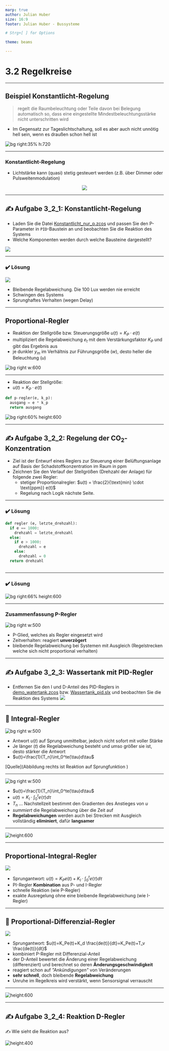 ```yaml
---
marp: true
author: Julian Huber
size: 16:9
footer: Julian Huber - Bussysteme

# Strg+[ ] for Options

theme: beams

---
```


<!-- paginate: true -->


# 3.2 Regelkreise

<!-- _class: title -->




---

## Beispiel Konstantlicht-Regelung

> regelt die Raumbeleuchtung oder Teile davon bei Belegung automatisch so, dass eine eingestellte Mindestbeleuchtungsstärke nicht unterschritten wird

* Im Gegensatz zur Tageslichtschaltung, soll es aber auch nicht unnötig hell sein, wenn es draußen schon hell ist

![bg right:35% h:720](images/RA_Konstantlicht.pdf.png)

---

### Konstantlicht-Regelung

* Lichtstärke kann (quasi) stetig gesteuert werden (z.B. über Dimmer oder Pulsweitenmodulation)

<center>

![](images/Helligkeitsregelung.svg)

</center>

---

## ✍️ Aufgabe 3_2_1: Konstantlicht-Regelung

* Laden Sie die Datei [Konstantlicht_nur_p.zcos](https://github.com/jhumci/scilab_xcos_solutions/blob/main/Bussysteme/3_2_1/Konstantlicht_nur_p.zcos) und passen Sie den P-Parameter in `PID`-Baustein an und beobachten Sie die Reaktion des Systems
* Welche Komponenten werden durch welche Bausteine dargestellt?

![](images/Konstantlichtregelung_nur_p.png)

---

### ✔️ Lösung

![](images/Konstantlicht_P.png)

* Bleibende Regelabweichung. Die 100 Lux werden nie erreicht
* Schwingen des Systems
* Sprunghaftes Verhalten (wegen Delay)

---

## Proportional-Regler

* Reaktion der Stellgröße bzw. Steuerungsgröße 
$u(t)=K_P \cdot e(t)$
* multipliziert die Regelabweichung $e_t$ mit dem Verstärkungsfaktor $K_P$ und gibt das Ergebnis aus
* je dunkler $y_m$ im Verhältnis zur Führungsgröße ($w$), desto heller die Beleuchtung ($u$)


![bg right w:600](images/Helligkeitsregelung.svg)

---

* Reaktion der Stellgröße:
* $u(t)=K_P \cdot e(t)$

```Python
def p-regler(e, k_p):
  ausgang = e * k_p
  return ausgang
```


![bg right:60% height:600](images/P-Regler-Funktionen.svg)



---

## ✍️ Aufgabe 3_2_2: Regelung der $\text{CO}_2$-Konzentration

- Ziel ist der Entwurf eines Reglers zur Steuerung einer Belüftungsanlage auf Basis der Schadstoffkonzentration im Raum in ppm 
- Zeichnen Sie den Verlauf der Stellgrößen (Drehzahl der Anlage) für folgende zwei Regler:
  - stetiger Proportionalregler: $u(t) = \frac{2}{\text{min} \cdot \text{ppm}} e(t)$ 
  - Regelung nach Logik nächste Seite.

---

### ✔️ Lösung



```Python
def regler (e, letzte_drehzahl):
  if e == 1000:
    drehzahl = letzte_drehzahl
  else:
    if e > 1000:
      drehzahl = e
    else:
      drehzahl = 0
  return drehzahl
    
```

---

### ✔️ Lösung

![bg right:66% height:600](images/AufgabeRegler.svg)


---

### Zusammenfassung P-Regler

![bg right w:500](images/Idealer_P_Sprungantwort.svg)

* P-Glied, welches als Regler eingesetzt wird
* Zeitverhalten: reagiert **unverzögert** 
* bleibende Regelabweichung bei Systemen mit Ausgleich (Regelstrecken welche sich nicht proportional verhalten)

---

## ✍️ Aufgabe 3_2_3: Wassertank mit PID-Regler

- Entfernen Sie den I und D-Anteil des PID-Reglers in [demo_watertank.zcos](https://github.com/jhumci/scilab_xcos_solutions/blob/main/Bussysteme/3_2_3/demo_watertank.zcos) bzw. [Wassertank_pid.slx](https://github.com/jhumci/scilab_xcos_solutions/blob/main/Bussysteme/3_2_3/Wassertank_pid.slx) und beobachten Sie die Reaktion des Systems
![](images/demo_watertank.png)


---

## 🧠 Integral-Regler

![bg right w:500](images/Idealer_I_Sprungantwort.svg)

* Antwort $u(t)$ auf Sprung unmittelbar, jedoch nicht sofort mit voller Stärke
* Je länger ($t$) die Regelabweichung besteht und umso größer sie ist, desto stärker die Antwort
* $u(t)=\frac{1}{T_n}\int_0^te(\tau)d\tau$

[Quelle](Abbildung rechts ist Reaktion auf Sprungfunktion )

---

![bg right w:500](images/Idealer_I_Sprungantwort.svg)

* $u(t)=\frac{1}{T_n}\int_0^te(\tau)d\tau$
* $u(t)=K_I \cdot \int_0^te(\tau)d\tau$
* $T_n$ ... Nachstellzeit bestimmt den Gradienten des Anstieges von $u$ 
* *summiert* die Regelabweichung über die Zeit auf
* **Regelabweichungen** werden auch bei Strecken mit Ausgleich vollständig **eliminiert**, dafür **langsamer**

---


![height:600](images/i-Regler.svg)

---

## Proportional-Integral-Regler


![](images/Idealer_PI_Sprungantwort.svg)

* Sprungantwort: $u(t)=K_Pe(t) + K_I \cdot \int_0^te(\tau)d\tau$
* PI-Regler **Kombination** aus P- und I-Regler
* schnelle Reaktion (wie P-Regler)
* exakte Ausregelung ohne eine bleibende Regelabweichung (wie I-Regler) 

---

## 🧠 Proportional-Differenzial-Regler

![](images/Idealer_PD_Sprungantwort.svg)

* Sprungantwort: $u(t)=K_Pe(t)+K_d \frac{de(t)}{dt}=K_Pe(t)+T_v \frac{de(t)}{dt}$
* kombiniert P-Regler mit Differenzial-Anteil
* der D-Anteil bewertet die Änderung einer Regelabweichung (differenziert) und berechnet so deren **Änderungsgeschwindigkeit**
* reagiert schon auf *"Ankündigungen"* von Veränderungen 
* **sehr schnell**, doch bleibende **Regelabweichung**
* Unruhe im Regelkreis wird verstärkt, wenn Sensorsignal verrauscht 


---


![height:600](images/d-regler.svg)


---

## ✍️ Aufgabe 3_2_4: Reaktion D-Regler

✍️ Wie sieht die Reaktion aus?

![height:400](images/d-regler-Aufgabe.svg)


